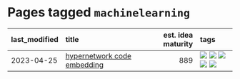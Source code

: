 # Pages tagged `machinelearning`

|last_modified|title|est. idea maturity|tags
|:---|:---|---:|:---|
|2023-04-25|[hypernetwork code embedding](../hypernetwork_embedding_for_code.md)|889|[![](https://img.shields.io/badge/tag-embeddings-4ed36d)](../tags/embeddings.md) [![](https://img.shields.io/badge/tag-llm-683f3)](../tags/llm.md) [![](https://img.shields.io/badge/tag-machinelearning-e127da)](../tags/machinelearning.md) [![](https://img.shields.io/badge/tag-models-c9145c)](../tags/models.md) [![](https://img.shields.io/badge/tag-nlp-7fe3bd)](../tags/nlp.md)|